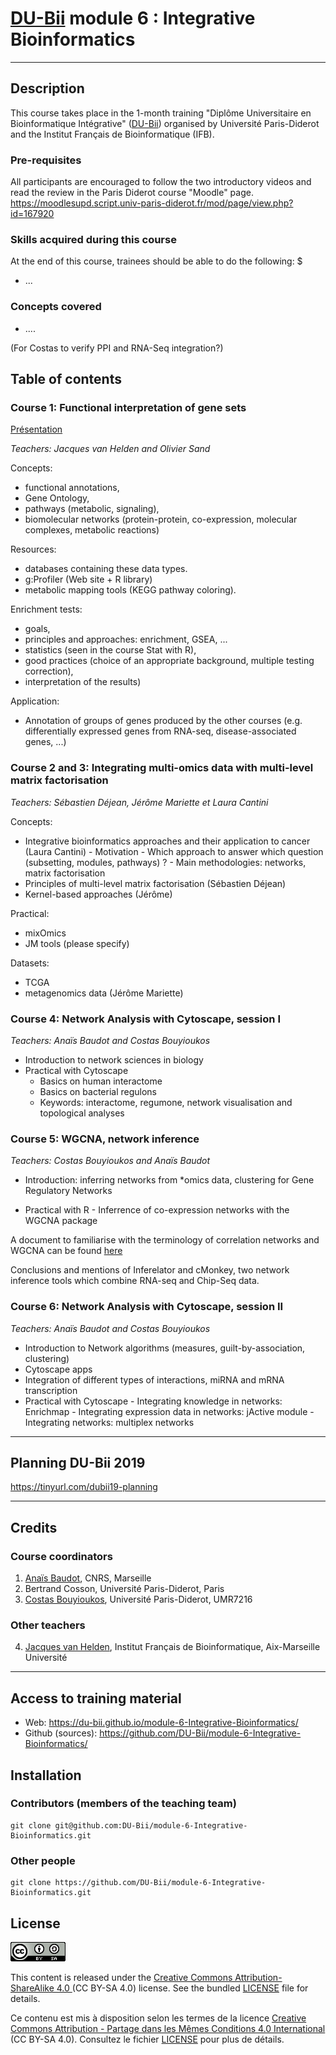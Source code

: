 
# [DU-Bii](https://du-bii.github.io/accueil/) module 6 : Integrative Bioinformatics

----------------------------------------------------------------

## Description

This course takes place in the 1-month training "Diplôme Universitaire en Bioinformatique Intégrative" ([DU-Bii](https://du-bii.github.io/accueil/)) organised by Université Paris-Diderot and the Institut Français de Bioinformatique (IFB).


### Pre-requisites

All participants are encouraged to follow the two introductory videos and read the review in the Paris Diderot course "Moodle" page.
<https://moodlesupd.script.univ-paris-diderot.fr/mod/page/view.php?id=167920>

### Skills acquired during this course

At the end of this course, trainees should be able to do the following: $

- ...


### Concepts covered

- ....


(For Costas to verify PPI and RNA-Seq integration?)


## Table of contents


### Course 1: Functional interpretation of gene sets

[Présentation](https://du-bii.github.io/module-6-Integrative-Bioinformatics/Seance1/DU-Bii_2019_m6s1_Integrative-bioinformatics-intro.pdf)

*Teachers: Jacques van Helden and Olivier Sand*

Concepts:
- functional annotations,
- Gene Ontology,
- pathways (metabolic, signaling),
- biomolecular networks (protein-protein, co-expression, molecular complexes, metabolic reactions)

Resources:
- databases containing these data types.
- g:Profiler (Web site + R library)
- metabolic mapping tools (KEGG pathway coloring).

Enrichment tests:
- goals,
- principles and approaches: enrichment, GSEA, ...
- statistics (seen in the course Stat with R),
- good practices (choice of an appropriate background, multiple testing correction),
- interpretation of the results)

Application:
- Annotation of groups of genes produced by the other courses (e.g. differentially expressed genes from RNA-seq, disease-associated genes, ...)

### Course 2 and 3: Integrating multi-omics data with multi-level matrix factorisation

*Teachers: Sébastien Déjean, Jérôme Mariette et Laura Cantini*

Concepts:
- Integrative bioinformatics approaches and their application to cancer (Laura Cantini)
       - Motivation
       - Which approach to answer which question (subsetting, modules, pathways) ?
       - Main methodologies: networks, matrix factorisation
- Principles of multi-level matrix factorisation (Sébastien Déjean)
- Kernel-based approaches (Jérôme)

Practical:
- mixOmics
- JM tools (please specify)

Datasets:
- TCGA
- metagenomics data (Jérôme Mariette)

### Course 4: Network Analysis with Cytoscape, session I

*Teachers: Anaïs Baudot and Costas Bouyioukos*

- Introduction to network sciences in biology
- Practical with Cytoscape
    - Basics on human interactome
    - Basics on bacterial regulons
    - Keywords: interactome, regumone, network visualisation and topological analyses


### Course 5: WGCNA, network inference

*Teachers: Costas Bouyioukos and Anaïs Baudot*

- Introduction: inferring networks from \*omics data, clustering for Gene Regulatory Networks
<!--
- Intro to eigen decomposition (eigenvalues, eigenvectors)
- Thresholding correlation matrices.
- Refinement of network topology by using smart thresholding techniques,
  the concept of eigengene.
-->
- Practical with R
       - Inferrence of co-expression networks with the WGCNA package
       
 A document to familiarise with the terminology of correlation networks and WGCNA can be found [here](https://horvath.genetics.ucla.edu/html/CoexpressionNetwork/Rpackages/WGCNA/Tutorials/Simulated-00-Background.pdf)

Conclusions and mentions of Inferelator and cMonkey, two network inference tools which combine RNA-seq and Chip-Seq data.


### Course 6: Network Analysis with Cytoscape, session II

*Teachers: Anaïs Baudot and Costas Bouyioukos*

- Introduction to Network algorithms (measures, guilt-by-association, clustering)
- Cytoscape apps
- Integration of different types of interactions, miRNA and mRNA transcription
- Practical with Cytoscape
       - Integrating knowledge in networks: Enrichmap
       - Integrating expression data in networks: jActive module
       - Integrating networks: multiplex networks

----------------------------------------------------------------

## Planning DU-Bii 2019

<https://tinyurl.com/dubii19-planning>

----------------------------------------------------------------

## Credits

### Course coordinators

1. [Anaïs Baudot](https://orcid.org/0000-0003-0885-7933), CNRS, Marseille
2. Bertrand Cosson, Université Paris-Diderot, Paris
3. [Costas Bouyioukos](https://orcid.org/0000-0002-7443-3736), Université Paris-Diderot, UMR7216

### Other teachers

4.  [Jacques van Helden](https://orcid.org/0000-0002-8799-8584), Institut Français de Bioinformatique, Aix-Marseille Université

----------------------------------------------------------------

## Access to training material

- Web: <https://du-bii.github.io/module-6-Integrative-Bioinformatics/>
- Github (sources): <https://github.com/DU-Bii/module-6-Integrative-Bioinformatics/>

## Installation


### Contributors (members of the teaching team)

```{bash}
git clone git@github.com:DU-Bii/module-6-Integrative-Bioinformatics.git
```
### Other people

```{bash}
git clone https://github.com/DU-Bii/module-6-Integrative-Bioinformatics.git
```


## License

![](img/CC-BY-SA.png)


This content is released under the [Creative Commons Attribution-ShareAlike 4.0 ](https://creativecommons.org/licenses/by-sa/4.0/deed.en) (CC BY-SA 4.0) license. See the bundled [LICENSE](LICENSE.txt) file for details.

Ce contenu est mis à disposition selon les termes de la licence [Creative Commons Attribution - Partage dans les Mêmes Conditions 4.0 International](https://creativecommons.org/licenses/by-sa/4.0/deed.fr) (CC BY-SA 4.0). Consultez le fichier [LICENSE](LICENSE.txt) pour plus de détails.
